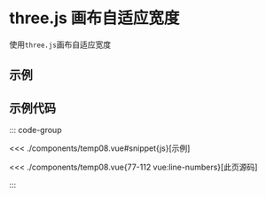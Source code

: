 <script setup>
import temp from './components/temp08.vue'
</script>

# three.js 画布自适应宽度

使用`three.js`画布自适应宽度


## 示例

<ClientOnly>
  <temp/>
</ClientOnly>

## 示例代码

::: code-group

<<< ./components/temp08.vue#snippet{js}[示例]

<<< ./components/temp08.vue{77-112 vue:line-numbers}[此页源码]

:::
